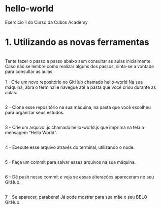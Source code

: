 # hello-world
Exercicio 1 do Curso da Cubos Academy

<h1>1. Utilizando as novas ferramentas</h1>
</br>Tente fazer o passo a passo abaixo sem consultar as aulas inicialmente. Caso não se lembre como realizar alguns dos passos, sinta-se a vontade para consultar as aulas.
</br>
</br>1 - Crie um novo repositório no GitHub chamado hello-world
Na sua máquina, abra o terminal e navegue até a pasta que você criou durante as aulas.

</br>2 - Clone esse repositório na sua máquina, na pasta que você escolheu para organizar seus estudos.

</br>3 - Crie um arquivo .js chamado hello-world.js que imprima na tela a mensagem “Hello World”.

</br>4 - Execute esse arquivo através do terminal, utilizando o node.

</br>5 - Faça um commit para salvar esses arquivos na sua máquina.

</br>6 - Dê push nesse commit e veja se essas alterações apareceram no seu GitHub.

</br>7 - Se aparecer, parabéns! Já pode mostrar para sua mãe o seu BELO GitHub.

